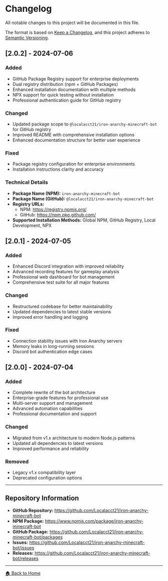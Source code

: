 # Changelog

All notable changes to this project will be documented in this file.

The format is based on [Keep a Changelog](https://keepachangelog.com/en/1.0.0/),
and this project adheres to [Semantic Versioning](https://semver.org/spec/v2.0.0.html).

## [2.0.2] - 2024-07-06

### Added

- GitHub Package Registry support for enterprise deployments
- Dual registry distribution (npm + GitHub Packages)
- Enhanced installation documentation with multiple methods
- NPX support for quick testing without installation
- Professional authentication guide for GitHub registry

### Changed

- Updated package scope to `@localacct21/iron-anarchy-minecraft-bot` for GitHub registry
- Improved README with comprehensive installation options
- Enhanced documentation structure for better user experience

### Fixed

- Package registry configuration for enterprise environments
- Installation instructions clarity and accuracy

### Technical Details

- **Package Name (NPM):** `iron-anarchy-minecraft-bot`
- **Package Name (GitHub):** `@localacct21/iron-anarchy-minecraft-bot`
- **Registry URLs:**
  - NPM: <https://registry.npmjs.org/>
  - GitHub: <https://npm.pkg.github.com/>
- **Supported Installation Methods:** Global NPM, GitHub Registry, Local Development, NPX

## [2.0.1] - 2024-07-05

### Added

- Enhanced Discord integration with improved reliability
- Advanced recording features for gameplay analysis
- Professional web dashboard for bot management
- Comprehensive test suite for all major features

### Changed

- Restructured codebase for better maintainability
- Updated dependencies to latest stable versions
- Improved error handling and logging

### Fixed

- Connection stability issues with Iron Anarchy servers
- Memory leaks in long-running sessions
- Discord bot authentication edge cases

## [2.0.0] - 2024-07-04

### Added

- Complete rewrite of the bot architecture
- Enterprise-grade features for professional use
- Multi-server support and management
- Advanced automation capabilities
- Professional documentation and support

### Changed

- Migrated from v1.x architecture to modern Node.js patterns
- Updated all dependencies to latest versions
- Improved performance and reliability

### Removed

- Legacy v1.x compatibility layer
- Deprecated configuration options

---

## Repository Information

- **GitHub Repository:** <https://github.com/Localacct21/iron-anarchy-minecraft-bot>
- **NPM Package:** <https://www.npmjs.com/package/iron-anarchy-minecraft-bot>
- **GitHub Package:** <https://github.com/Localacct21/iron-anarchy-minecraft-bot/packages>
- **Issues:** <https://github.com/Localacct21/iron-anarchy-minecraft-bot/issues>
- **Releases:** <https://github.com/Localacct21/iron-anarchy-minecraft-bot/releases>

---

[🏠 Back to Home](Home.md)
